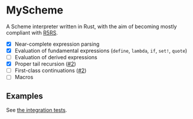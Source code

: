 # MyScheme

A Scheme interpreter written in Rust, with the aim of becoming mostly compliant with [R5RS](https://www.schemers.org/Documents/Standards/R5RS/r5rs.pdf).

- [x] Near-complete expression parsing
- [x] Evaluation of fundamental expressions (`define`, `lambda`, `if`, `set!`, `quote`)
- [ ] Evaluation of derived expressions
- [x] Proper tail recursion ([#2][pr2])
- [ ] First-class continuations ([#2][pr2])
- [ ] Macros

[pr2]: https://github.com/ianzhao05/myscheme/pull/2

## Examples

See [the integration tests](tests/integration.rs).
